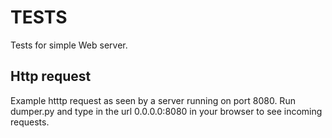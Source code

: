 # TESTS
Tests for simple Web server.

## Http request
Example htttp request as seen by a server running on port 8080. Run dumper.py and type in the url 0.0.0.0:8080 in your browser to see incoming requests.


